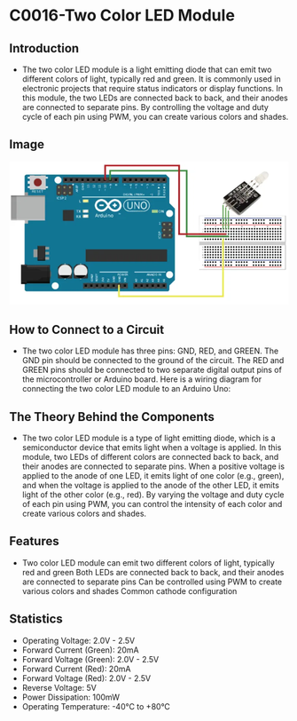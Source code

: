 # C0016-Two Color LED Module

## Introduction

- The two color LED module is a light emitting diode that can emit two different colors of light, typically red and green. It is commonly used in electronic projects that require status indicators or display functions. In this module, the two LEDs are connected back to back, and their anodes are connected to separate pins. By controlling the voltage and duty cycle of each pin using PWM, you can create various colors and shades.

## Image

![IMG](IMG/IMG.png)

## How to Connect to a Circuit

- The two color LED module has three pins: GND, RED, and GREEN. The GND pin should be connected to the ground of the circuit. The RED and GREEN pins should be connected to two separate digital output pins of the microcontroller or Arduino board. Here is a wiring diagram for connecting the two color LED module to an Arduino Uno:

## The Theory Behind the Components

- The two color LED module is a type of light emitting diode, which is a semiconductor device that emits light when a voltage is applied. In this module, two LEDs of different colors are connected back to back, and their anodes are connected to separate pins. When a positive voltage is applied to the anode of one LED, it emits light of one color (e.g., green), and when the voltage is applied to the anode of the other LED, it emits light of the other color (e.g., red). By varying the voltage and duty cycle of each pin using PWM, you can control the intensity of each color and create various colors and shades.

## Features

- Two color LED module can emit two different colors of light, typically red and green
Both LEDs are connected back to back, and their anodes are connected to separate pins
Can be controlled using PWM to create various colors and shades
Common cathode configuration

## Statistics

- Operating Voltage: 2.0V - 2.5V
- Forward Current (Green): 20mA
- Forward Voltage (Green): 2.0V - 2.5V
- Forward Current (Red): 20mA
- Forward Voltage (Red): 2.0V - 2.5V
- Reverse Voltage: 5V
- Power Dissipation: 100mW
- Operating Temperature: -40°C to +80°C
